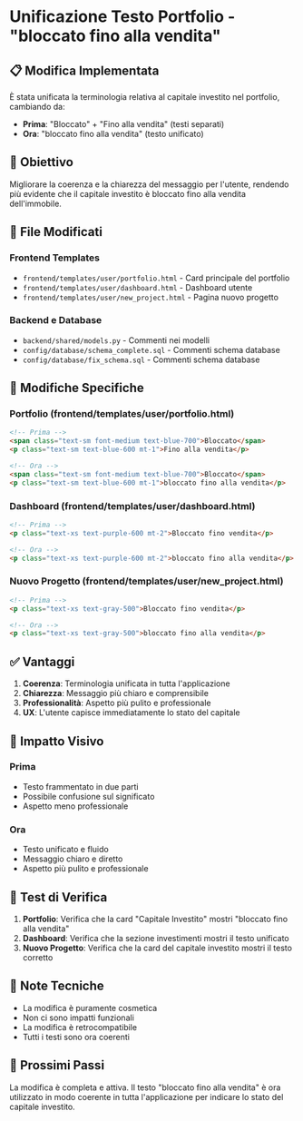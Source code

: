 # Unificazione Testo Portfolio - "bloccato fino alla vendita"

## 📋 Modifica Implementata

È stata unificata la terminologia relativa al capitale investito nel portfolio, cambiando da:
- **Prima**: "Bloccato" + "Fino alla vendita" (testi separati)
- **Ora**: "bloccato fino alla vendita" (testo unificato)

## 🎯 Obiettivo

Migliorare la coerenza e la chiarezza del messaggio per l'utente, rendendo più evidente che il capitale investito è bloccato fino alla vendita dell'immobile.

## 📁 File Modificati

### Frontend Templates
- `frontend/templates/user/portfolio.html` - Card principale del portfolio
- `frontend/templates/user/dashboard.html` - Dashboard utente
- `frontend/templates/user/new_project.html` - Pagina nuovo progetto

### Backend e Database
- `backend/shared/models.py` - Commenti nei modelli
- `config/database/schema_complete.sql` - Commenti schema database
- `config/database/fix_schema.sql` - Commenti schema database

## 🔄 Modifiche Specifiche

### Portfolio (frontend/templates/user/portfolio.html)
```html
<!-- Prima -->
<span class="text-sm font-medium text-blue-700">Bloccato</span>
<p class="text-sm text-blue-600 mt-1">Fino alla vendita</p>

<!-- Ora -->
<span class="text-sm font-medium text-blue-700">Bloccato</span>
<p class="text-sm text-blue-600 mt-1">bloccato fino alla vendita</p>
```

### Dashboard (frontend/templates/user/dashboard.html)
```html
<!-- Prima -->
<p class="text-xs text-purple-600 mt-2">Bloccato fino vendita</p>

<!-- Ora -->
<p class="text-xs text-purple-600 mt-2">bloccato fino alla vendita</p>
```

### Nuovo Progetto (frontend/templates/user/new_project.html)
```html
<!-- Prima -->
<p class="text-xs text-gray-500">Bloccato fino vendita</p>

<!-- Ora -->
<p class="text-xs text-gray-500">bloccato fino alla vendita</p>
```

## ✅ Vantaggi

1. **Coerenza**: Terminologia unificata in tutta l'applicazione
2. **Chiarezza**: Messaggio più chiaro e comprensibile
3. **Professionalità**: Aspetto più pulito e professionale
4. **UX**: L'utente capisce immediatamente lo stato del capitale

## 🎨 Impatto Visivo

### Prima
- Testo frammentato in due parti
- Possibile confusione sul significato
- Aspetto meno professionale

### Ora
- Testo unificato e fluido
- Messaggio chiaro e diretto
- Aspetto più pulito e professionale

## 🧪 Test di Verifica

1. **Portfolio**: Verifica che la card "Capitale Investito" mostri "bloccato fino alla vendita"
2. **Dashboard**: Verifica che la sezione investimenti mostri il testo unificato
3. **Nuovo Progetto**: Verifica che la card del capitale investito mostri il testo corretto

## 📝 Note Tecniche

- La modifica è puramente cosmetica
- Non ci sono impatti funzionali
- La modifica è retrocompatibile
- Tutti i testi sono ora coerenti

## 🔄 Prossimi Passi

La modifica è completa e attiva. Il testo "bloccato fino alla vendita" è ora utilizzato in modo coerente in tutta l'applicazione per indicare lo stato del capitale investito.
